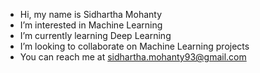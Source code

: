 -  Hi, my name is Sidhartha Mohanty
-  I’m interested in Machine Learning
-  I’m currently learning Deep Learning
-  I’m looking to collaborate on Machine Learning projects
-  You can reach me at sidhartha.mohanty93@gmail.com

